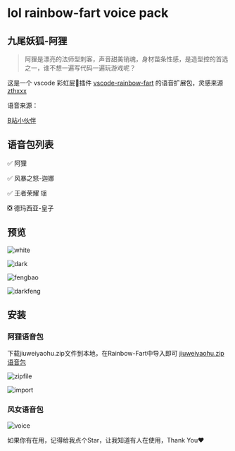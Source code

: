 # lol rainbow-fart voice pack

## 九尾妖狐-阿狸
>阿狸是漂亮的法师型刺客，声音甜美销魂，身材苗条性感，是造型控的首选之一，谁不想一遍写代码一遍玩游戏呢？

这是一个 vscode 彩虹屁🌈插件 [vscode-rainbow-fart](https://github.com/SaekiRaku/vscode-rainbow-fart) 的语音扩展包，灵感来源 [zthxxx](https://github.com/zthxxx/kugimiya-rainbow-fart)


语音来源：

[B站小伙伴](https://www.bilibili.com/video/BV1FW411X778?from=search&seid=2545271515529161195)

## 语音包列表
:white_check_mark: 阿狸

:white_check_mark: 风暴之怒-迦娜

:white_check_mark: 王者荣耀 瑶

:negative_squared_cross_mark: 德玛西亚-皇子

## 预览

![white](./result/white.png)

![dark](./result/dark.png)

![fengbao](./result/fengbao.png)

![darkfeng](./result/dark_feng.png)


## 安装
### 阿狸语音包
下载jiuweiyaohu.zip文件到本地，在Rainbow-Fart中导入即可
[jiuweiyaohu.zip语音包](https://github.com/lineuman/jiuweiyaohu-rainbow-fart/files/4813398/jiuweiyaohu.zip)

![zipfile](./result/zipfile.png)


![import](./result/import.png)

### 风女语音包
![voice](./result/fengvoice.png)


如果你有在用，记得给我点个Star，让我知道有人在使用，Thank You❤️
